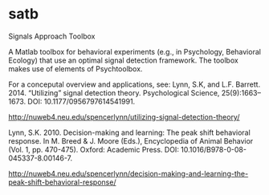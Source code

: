 # satb
Signals Approach Toolbox

A Matlab toolbox for behavioral experiments (e.g., in Psychology, Behavioral Ecology) that use an optimal signal detection framework. 
The toolbox makes use of elements of Psychtoolbox.

For a conceputal overview and applications, see:
Lynn, S.K, and L.F. Barrett. 2014. “Utilizing” signal detection theory. Psychological Science, 25(9):1663–1673. DOI: 10.1177/0956797614541991.

<http://nuweb4.neu.edu/spencerlynn/utilizing-signal-detection-theory/>

Lynn, S.K. 2010. Decision-making and learning: The peak shift behavioral response. In M. Breed & J. Moore (Eds.), Encyclopedia of Animal Behavior (Vol. 1, pp. 470-475). Oxford: Academic Press. DOI: 10.1016/B978-0-08-045337-8.00146-7.

<http://nuweb4.neu.edu/spencerlynn/decision-making-and-learning-the-peak-shift-behavioral-response/>
